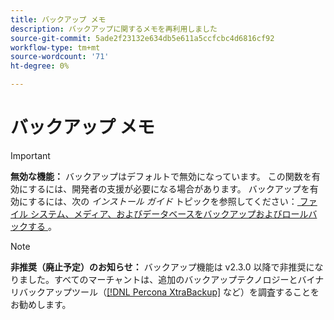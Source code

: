 ```yaml
---
title: バックアップ メモ
description: バックアップに関するメモを再利用しました
source-git-commit: 5ade2f23132e634db5e611a5ccfcbc4d6816cf92
workflow-type: tm+mt
source-wordcount: '71'
ht-degree: 0%

---
```


# バックアップ メモ

>[!IMPORTANT]
>
>**無効な機能：** バックアップはデフォルトで無効になっています。 この関数を有効にするには、開発者の支援が必要になる場合があります。 バックアップを有効にするには、次の _インストール ガイド_ トピックを参照してください：[ ファイル システム、メディア、およびデータベースをバックアップおよびロールバックする ](https://experienceleague.adobe.com/docs/commerce-operations/installation-guide/tutorials/backup.html)。

>[!NOTE]
>
>**非推奨（廃止予定）のお知らせ：** バックアップ機能は v2.3.0 以降で非推奨になりました。すべてのマーチャントは、追加のバックアップテクノロジーとバイナリバックアップツール（[[!DNL Percona XtraBackup]](https://www.percona.com/software/mysql-database/percona-xtrabackup) など）を調査することをお勧めします。
